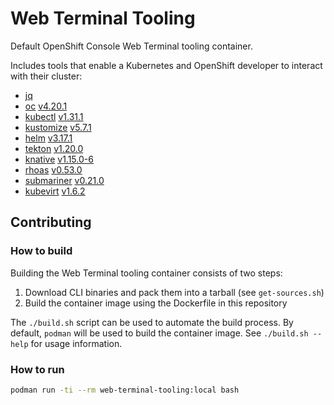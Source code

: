 # Web Terminal Tooling

Default OpenShift Console Web Terminal tooling container.

Includes tools that enable a Kubernetes and OpenShift developer to interact with their cluster:
- [jq](https://github.com/stedolan/jq)
- [oc](https://github.com/openshift/origin) [v4.20.1](https://mirror.openshift.com/pub/openshift-v4/x86_64/clients/ocp/4.20.1/)
- [kubectl](https://github.com/kubernetes/kubectl) [v1.31.1](https://mirror.openshift.com/pub/openshift-v4/x86_64/clients/ocp/4.20.1/)
- [kustomize](https://github.com/kubernetes-sigs/kustomize) [v5.7.1](https://github.com/kubernetes-sigs/kustomize/tree/kustomize/v5.7.1)
- [helm](https://helm.sh/) [v3.17.1](https://mirror.openshift.com/pub/openshift-v4/x86_64/clients/helm/3.17.1)
- [tekton](https://github.com/tektoncd/cli) [v1.20.0](https://mirror.openshift.com/pub/openshift-v4/x86_64/clients/pipelines/1.20.0/)
- [knative](https://github.com/knative/client) [v1.15.0-6](https://mirror.openshift.com/pub/openshift-v4/x86_64/clients/serverless/1.15.0-6/)
- [rhoas](https://github.com/redhat-developer/app-services-cli) [v0.53.0](https://github.com/redhat-developer/app-services-cli/tree/v0.53.0)
- [submariner](https://github.com/submariner-io/submariner) [v0.21.0](https://github.com/submariner-io/subctl/tree/v0.21.0)
- [kubevirt](https://github.com/kubevirt/kubevirt) [v1.6.2](https://github.com/kubevirt/kubevirt/tree/v1.6.2)

## Contributing

### How to build

Building the Web Terminal tooling container consists of two steps:
1. Download CLI binaries and pack them into a tarball (see `get-sources.sh`)
2. Build the container image using the Dockerfile in this repository

The `./build.sh` script can be used to automate the build process. By default, `podman` will be used to build the container image. See `./build.sh --help` for usage information.

### How to run

```bash
podman run -ti --rm web-terminal-tooling:local bash
```
